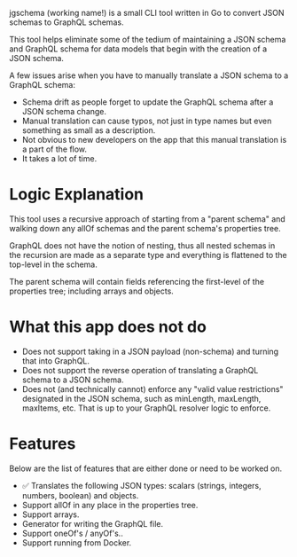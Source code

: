 jgschema (working name!) is a small CLI tool written in Go to convert JSON schemas to GraphQL schemas.

This tool helps eliminate some of the tedium of maintaining a JSON schema and GraphQL schema for data models that begin with the creation of a JSON schema. 

A few issues arise when you have to manually translate a JSON schema to a GraphQL schema:
- Schema drift as people forget to update the GraphQL schema after a JSON schema change.
- Manual translation can cause typos, not just in type names but even something as small as a description. 
- Not obvious to new developers on the app that this manual translation is a part of the flow. 
- It takes a lot of time. 

# Logic Explanation

This tool uses a recursive approach of starting from a "parent schema" and walking down any allOf schemas and the parent schema's properties tree. 

GraphQL does not have the notion of nesting, thus all nested schemas in the recursion are made as a separate type and everything is flattened to the top-level in the schema.

The parent schema will contain fields referencing the first-level of the properties tree; including arrays and objects. 

# What this app does not do
- Does not support taking in a JSON payload (non-schema) and turning that into GraphQL.
- Does not support the reverse operation of translating a GraphQL schema to a JSON schema.
- Does not (and technically cannot) enforce any "valid value restrictions" designated in the JSON schema, such as minLength, maxLength, maxItems, etc. That is up to your GraphQL resolver logic to enforce.

# Features
Below are the list of features that are either done or need to be worked on.

- ✅ Translates the following JSON types: scalars (strings, integers, numbers, boolean) and objects.
- Support allOf in any place in the properties tree.
- Support arrays.
- Generator for writing the GraphQL file.
- Support oneOf's / anyOf's..
- Support running from Docker.